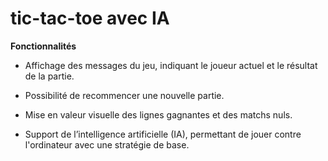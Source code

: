 # tic-tac-toe avec IA

**Fonctionnalités**



* Affichage des messages du jeu, indiquant le joueur actuel et le résultat de la partie.

* Possibilité de recommencer une nouvelle partie.

* Mise en valeur visuelle des lignes gagnantes et des matchs nuls.

* Support de l’intelligence artificielle (IA), permettant de jouer contre l'ordinateur avec une stratégie de base.
